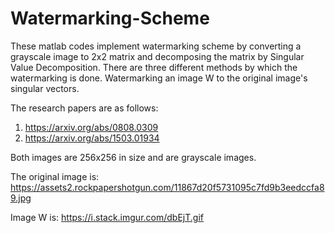 # Watermarking-Scheme

These matlab codes implement watermarking scheme by converting a grayscale image to 2x2 matrix and decomposing the matrix by Singular Value Decomposition. There are three different methods by which the watermarking is done. Watermarking an image W to the original image's singular vectors. 

The research papers are as follows:

1. https://arxiv.org/abs/0808.0309
2. https://arxiv.org/abs/1503.01934

Both images are 256x256 in size and are grayscale images.

The original image is: https://assets2.rockpapershotgun.com/11867d20f5731095c7fd9b3eedccfa89.jpg

Image W is: https://i.stack.imgur.com/dbEjT.gif
